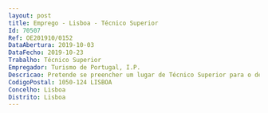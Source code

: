 ```yaml
--- 
layout: post
title: Emprego - Lisboa - Técnico Superior
Id: 70507
Ref: OE201910/0152
DataAbertura: 2019-10-03
DataFecho: 2019-10-23
Trabalho: Técnico Superior
Empregador: Turismo de Portugal, I.P.
Descricao: Pretende se preencher um lugar de Técnico Superior para o desempenho das seguintes funções   Análise económica e financeira de projetos de investimento no setor do turismo cofinanciados no âmbito do Portugal 2020 e dos instrumentos financeiros próprios do Turismo de Portugal, I.P.   Análise de pedidos de pagamento no âmbito do acompanhamento de projetos de investimento   Participação em vistorias técnicas a projetos, (obriga a disponibilidade para deslocações pelo país)   Prestação de informações sobre os sistemas de incentivos e questões de carácter económico e financeiro a entidades públicas e privadas.
CodigoPostal: 1050-124 LISBOA
Concelho: Lisboa
Distrito: Lisboa
--- 
```

